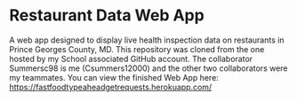 # Restaurant Data Web App
A web app designed to display live health inspection data on restaurants in Prince Georges County, MD.  This repository was cloned from the one hosted by my School associated GitHub account.  The collaborator Summersc98 is me (Csummers12000) and the other two collaborators were my teammates.  You can view the finished Web App here: https://fastfoodtypeaheadgetrequests.herokuapp.com/
